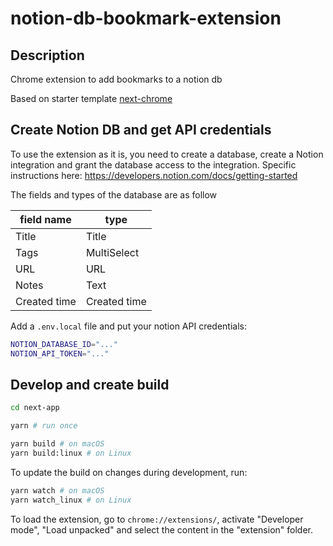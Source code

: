 # notion-db-bookmark-extension

## Description

Chrome extension to add bookmarks to a notion db

Based on starter template [next-chrome](https://github.com/thomaswang/next-chrome)

## Create Notion DB and get API credentials

To use the extension as it is, you need to create a database, create a Notion integration and grant the database access to the integration.
Specific instructions here: <https://developers.notion.com/docs/getting-started>

The fields and types of the database are as follow

| field name   | type         |
| ------------ | ------------ |
| Title        | Title        |
| Tags         | MultiSelect  |
| URL          | URL          |
| Notes        | Text         |
| Created time | Created time |

Add a `.env.local` file and put your notion API credentials:

```sh
NOTION_DATABASE_ID="..."
NOTION_API_TOKEN="..."
```

## Develop and create build

```sh
cd next-app

yarn # run once

yarn build # on macOS
yarn build:linux # on Linux
```

To update the build on changes during development, run:

```sh
yarn watch # on macOS
yarn watch_linux # on Linux
```

To load the extension, go to `chrome://extensions/`, activate "Developer mode", "Load unpacked" and select the content in the "extension" folder.
